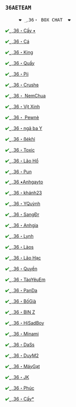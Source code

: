 <html>
<head>
</head>
<body>
<b><big><pre>36AETEAM</pre></big></b>
<p>
<pre>
     ❤ ؄36・ BOX CHAT  ❤
</pre>
</p>
<tr>
  <td><p style="color:green">&#10004;<a href="https://www.facebook.com/thaidakoz48">؄36・Cấy •</p></a></td>
  <td><p style="color:green">&#10004;<a href="https://www.facebook.com/t.tung.photographer.26.07">؄36・Cá </p></a></td>
  <td><p style="color:green">&#10004;<a href="https://www.facebook.com/profile.php?id=100062928733384">؄36・King</p></a></td>
  <td><p style="color:green">&#10004;<a href="https://www.facebook.com/thanh.luvan.169">؄36・Quẩy</p></a></td>
  <td><p style="color:green">&#10004;<a href="https://www.facebook.com/profile.php?id=100057788328627">؄36・Pii</p></a></td>
  <td><p style="color:green">&#10004;<a href="https://www.facebook.com/tongviet.toa.7">؄36・Crushɞ</p></a></td>
</tr>
<tr>
  <td><p style="color:green">&#10004;<a href="https://www.facebook.com/Tuan16042002">؄36・  NemChua</p></a></td>
  <td><p style="color:green">&#10004;<a href="https://www.facebook.com/My28082003">؄36・Vịt Xinh</p></a></td>
  <td><p style="color:green">&#10004;<a href="https://www.facebook.com/profile.php?id=100028772657210">؄36・ Pewnè</p></a></td>
  <td><p style="color:green">&#10004;<a href="https://www.facebook.com/profile.php?id=100029080941697">؄36・ngã ba Y</p></a></td>
  <td><p style="color:green">&#10004;<a href="https://www.facebook.com/profile.php?id=100036134204851">؄36・ßékɦỉ</p></a></td>
  <td><p style="color:green">&#10004;<a href="https://www.facebook.com/vu.phamquang.739326">؄36・Toxic</p></a></td>
</tr>
<tr>
  <td><p style="color:green">&#10004;<a href="https://www.facebook.com/profile.php?id=100056957685748">؄36・Lão Hổ</p></a></td>
  <td><p style="color:green">&#10004;<a href="https://www.facebook.com/profile.php?id=100052980200097">؄36・Pun</p></a></td>
  <td><p style="color:green">&#10004;<a href="https://www.facebook.com/mai.v.anh.900">؄36 •Anhgayto</p></a></td>
  <td><p style="color:green">&#10004;<a href="https://www.facebook.com/TNK2423">؄36・khánh23</p></a></td>
  <td><p style="color:green">&#10004;<a href="https://www.facebook.com/quynh.hoangyen.3975">؄36・YQuỳnh</p></a></td>
  <td><p style="color:green">&#10004;<a href="https://www.facebook.com/bo.cuaban.16568548">؄36・SangĐr</p></a></td>
</tr>
<tr>
  <td><p style="color:green">&#10004;<a href="https://www.facebook.com/profile.php?id=100066912985725">؄36・Anhgia</p></a></td>
  <td><p style="color:green">&#10004;<a href="https://www.facebook.com/profile.php?id=100073842804940">؄36・Lynh</p></a></td>
  <td><p style="color:green">&#10004;<a href="https://www.facebook.com/ttbroger36">؄36・Làos</p></a></td>
  <td><p style="color:green">&#10004;<a href="https://www.facebook.com/anh.nguyentien.3133719">؄36・Lão Hạc</p></a></td>
  <td><p style="color:green">&#10004;<a href="https://www.facebook.com/profile.php?id=100078799836317">؄36・Quyền</p></a></td>
</tr>
<tr>
  <td><p style="color:green">&#10004;<a href="https://www.facebook.com/lehoainam321.nx">؄36・TàoYêuEm</p></a></td>
  <td><p style="color:green">&#10004;<a href="https://www.facebook.com/profile.php?id=100016352195889">؄36・PanDa</p></a></td>
  <td><p style="color:green">&#10004;<a href="https://www.facebook.com/profile.php?id=100028897453373">؄36・BốGià</p></a></td>
  <td><p style="color:green">&#10004;<a href="https://www.facebook.com/profile.php?id=100035951471893">؄36・BIN Z</p></a></td>
  <td><p style="color:green">&#10004;<a href="https://www.facebook.com/profile.php?id=100041300416321">؄36・HiSadBoy</p></a></td>
  <td><p style="color:green">&#10004;<a href="https://www.facebook.com/profile.php?id=100038161477658">؄36・Minami</p></a></td>
</tr>       
<tr>
  <td><p style="color:green">&#10004;<a href="https://www.facebook.com/ke2407">؄36・DaSs</p></a></td>
  <td><p style="color:green">&#10004;<a href="https://www.facebook.com/ducduy.vuong.777">؄36・DuyM2</p></a></td>
  <td><p style="color:green">&#10004;<a href="https://www.facebook.com/profile.php?id=100055074404155">؄36・MáyGạt</p></a></td>
  <td><p style="color:green">&#10004;<a href="https://www.facebook.com/toanjkl1">؄36・JK</p></a></td>
  <td><p style="color:green">&#10004;<a href="https://www.facebook.com/profile.php?id=100061559918355">؄36・Phúc</p></a></td>
  <td><p style="color:green">&#10004;<a href="https://www.facebook.com/thaidakoz48">؄36・Cấy*</p></a></td>
</tr>
</table>
</body>
</html>
